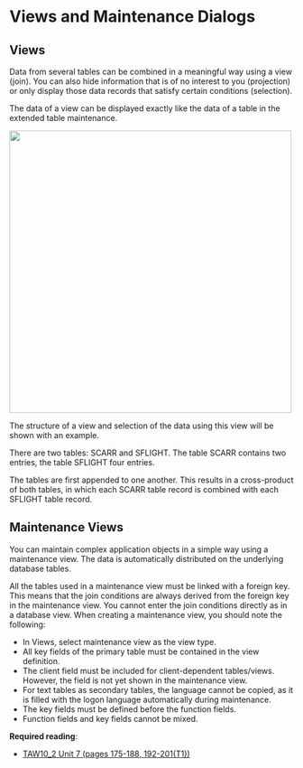 # Views and Maintenance Dialogs

## Views

Data from several tables can be combined in a meaningful way using a view (join). You can also hide information that is of no interest to you (projection) or only display those data records that satisfy certain conditions (selection).

The data of a view can be displayed exactly like the data of a table in the extended table maintenance.

<img src="https://github.com/msg-CareerPaths/sap-abap-internship/assets/38784798/b0c6b8f5-830c-470a-bd1e-e81b7d83da29"  width="500">

The structure of a view and selection of the data using this view will be shown with an example.

There are two tables: SCARR and SFLIGHT. The table SCARR contains two entries, the table SFLIGHT four entries.

The tables are first appended to one another. This results in a cross-product of both tables, in which each SCARR table record is combined with each SFLIGHT table record.

## Maintenance Views

You can maintain complex application objects in a simple way using a maintenance view. The data is automatically distributed on the underlying database tables.

All the tables used in a maintenance view must be linked with a foreign key. This means that the join conditions are always derived from the foreign key in the maintenance view. You cannot enter the join conditions directly as in a database view.
When creating a maintenance view, you should note the following:
- In Views, select maintenance view as the view type.
- All key fields of the primary table must be contained in the view definition.
- The client field must be included for client-dependent tables/views. However, the field is not yet shown in the maintenance view.
- For text tables as secondary tables, the language cannot be copied, as it is filled with the logon language automatically during maintenance.
- The key fields must be defined before the function fields.
- Function fields and key fields cannot be mixed.

**Required reading**:
- [TAW10_2 Unit 7 (pages 175-188, 192-201(T1))](https://msggroup.sharepoint.com/:b:/r/sites/msteams_f974e3/Freigegebene%20Dokumente/General/SAP%20Summer%20School%202023/Training%20materials/TAW/TAW10_2_EN_Col92_FV_Part_NSC.pdf?csf=1&web=1&e=qJJmzd)

